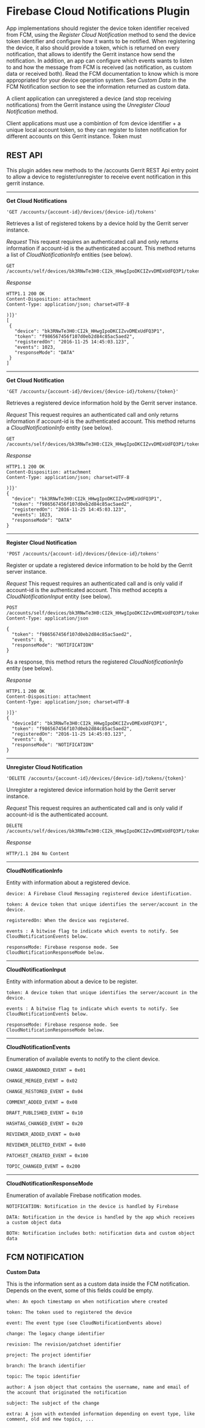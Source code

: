 Firebase Cloud Notifications Plugin
===================================

App implementations should register the device token identifier received from FCM, using the *Register Cloud Notification* method to send the device token identifier and configure how it wants to be notified. When registering the device, it also should provide a token, which is returned on every notification, that allows to identify
the Gerrit instance how send the notification. In addition, an app can configure which events wants to listen to and how the message from FCM is received (as notification, as custom data or received both). Read the FCM documentation to know which is more appropriated for your device operation system. See *Custom Data* in the FCM Notification section to see the information returned as custom data.

A client application can unregistered a device (and stop receiving notifications) from the Gerrit instance using the *Unregister Cloud Notification* method.

Client applications must use a combintion of fcm device identifier + a unique local account token, so they can register to listen notification for different accounts on this Gerrit instance. Token must 


REST API
--------

This plugin addes new methods to the /accounts Gerrit REST Api entry point to allow a device to register/unregister to receive event notification in this gerrit instance.

***

**Get Cloud Notifications**

`'GET /accounts/{account-id}/devices/{device-id}/tokens'`

Retrieves a list of registered tokens by a device hold by the Gerrit server instance.

*Request*
This request requires an authenticated call and only returns information if account-id is the authenticated account. This method returns a list of *CloudNotificationInfo* entities (see below).

    GET /accounts/self/devices/bk3RNwTe3H0:CI2k_HHwgIpoDKCIZvvDMExUdFQ3P1/tokens

*Response*

    HTTP1.1 200 OK
    Content-Disposition: attachment
    Content-Type: application/json; charset=UTF-8
    
    )]}'
    [
     {
       "device": "bk3RNwTe3H0:CI2k_HHwgIpoDKCIZvvDMExUdFQ3P1",
       "token": "f986567456f107d0eb2d84c85ac5aed2",
       "registeredOn": "2016-11-25 14:45:03.123",
       "events": 1023,
       "responseMode": "DATA"
     }
    ]

***

**Get Cloud Notification**

`'GET /accounts/{account-id}/devices/{device-id}/tokens/{token}'`

Retrieves a registered device information hold by the Gerrit server instance.

*Request*
This request requires an authenticated call and only returns information if account-id is the authenticated account. This method returns a *CloudNotificationInfo* entity (see below).

    GET /accounts/self/devices/bk3RNwTe3H0:CI2k_HHwgIpoDKCIZvvDMExUdFQ3P1/tokens/f986567456f107d0eb2d84c85ac5aed2

*Response*

    HTTP1.1 200 OK
    Content-Disposition: attachment
    Content-Type: application/json; charset=UTF-8
    
    )]}'
    {
      "device": "bk3RNwTe3H0:CI2k_HHwgIpoDKCIZvvDMExUdFQ3P1",
      "token": "f986567456f107d0eb2d84c85ac5aed2",
      "registeredOn": "2016-11-25 14:45:03.123",
      "events": 1023,
      "responseMode": "DATA"
    }

***

**Register Cloud Notification**

`'POST /accounts/{account-id}/devices/{device-id}/tokens'`

Register or update a registered device information to be hold by the Gerrit server instance.

*Request*
This request requires an authenticated call and is only valid if account-id is the authenticated account. This method accepts a *CloudNotificationInput* entity (see below).

    POST /accounts/self/devices/bk3RNwTe3H0:CI2k_HHwgIpoDKCIZvvDMExUdFQ3P1/tokens
    Content-Type: application/json
    
    {
      "token": "f986567456f107d0eb2d84c85ac5aed2",
      "events": 8,
      "responseMode": "NOTIFICATION"
    }

As a response, this method returs the registered *CloudNotificationInfo* entity (see below).

*Response*

    HTTP1.1 200 OK
    Content-Disposition: attachment
    Content-Type: application/json; charset=UTF-8
    
    )]}'
    {
      "deviceId": "bk3RNwTe3H0:CI2k_HHwgIpoDKCIZvvDMExUdFQ3P1",
      "token": "f986567456f107d0eb2d84c85ac5aed2",
      "registeredOn": "2016-11-25 14:45:03.123",
      "events": 8,
      "responseMode": "NOTIFICATION"
    }

***

**Unregister Cloud Notification**

`'DELETE /accounts/{account-id}/devices/{device-id}/tokens/{token}'`

Unregister a registered device information hold by the Gerrit server instance.

*Request*
This request requires an authenticated call and is only valid if account-id is the authenticated account.

    DELETE /accounts/self/devices/bk3RNwTe3H0:CI2k_HHwgIpoDKCIZvvDMExUdFQ3P1/tokens/f986567456f107d0eb2d84c85ac5aed2

*Response*

    HTTP/1.1 204 No Content

***

**CloudNotificationInfo**

Entity with information about a registered device.

`device: A Firebase Cloud Messaging registered device identification.`

`token: A device token that unique identifies the server/account in the device.`

`registeredOn: When the device was registered.`

`events : A bitwise flag to indicate which events to notify. See CloudNotificationEvents below.`

`responseMode: Firebase response mode. See CloudNotificationResponseMode below.`

***

**CloudNotificationInput**

Entity with information about a device to be register.

`token: A device token that unique identifies the server/account in the device.`

`events : A bitwise flag to indicate which events to notify. See CloudNotificationEvents below.`

`responseMode: Firebase response mode. See CloudNotificationResponseMode below.`

***

**CloudNotificationEvents**

Enumeration of available events to notify to the client device.

`CHANGE_ABANDONED_EVENT = 0x01`

`CHANGE_MERGED_EVENT = 0x02`

`CHANGE_RESTORED_EVENT = 0x04`

`COMMENT_ADDED_EVENT = 0x08`

`DRAFT_PUBLISHED_EVENT = 0x10`

`HASHTAG_CHANGED_EVENT = 0x20`

`REVIEWER_ADDED_EVENT = 0x40`

`REVIEWER_DELETED_EVENT = 0x80`

`PATCHSET_CREATED_EVENT = 0x100`

`TOPIC_CHANGED_EVENT = 0x200`

***

**CloudNotificationResponseMode**

Enumeration of available Firebase notification modes.

`NOTIFICATION: Notification in the device is handled by Firebase`

`DATA: Notification in the device is handled by the app which receives a custom object data`

`BOTH: Notification includes both: notification data and custom object data`



FCM NOTIFICATION
----------------

**Custom Data**

This is the information sent as a custom data inside the FCM notification. Depends on the event, some of this fields could be empty.

`when: An epoch timestamp on when notification where created`

`token: The token used to registered the device`

`event: The event type (see CloudNotificationEvents above)`

`change: The legacy change identifier`

`revision: The revision/patchset identifier`

`project: The project identifier`

`branch: The branch identifier`

`topic: The topic identifier`

`author: A json object that contains the username, name and email of the account that originated the notification`

`subject: The subject of the change`

`extra: A json with extended information depending on event type, like comment, old and new topics, ...`
